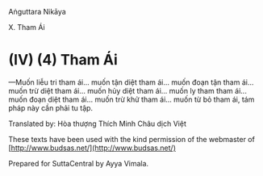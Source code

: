 Aṅguttara Nikāya

X. Tham Ái

# (IV) (4) Tham Ái

—Muốn liễu tri tham ái... muốn tận diệt tham ái... muốn đoạn tận tham ái... muốn trừ diệt tham ái... muốn hủy diệt tham ái... muốn ly tham tham ái... muốn đoạn diệt tham ái... muốn trừ khử tham ái... muốn từ bỏ tham ái, tám pháp này cần phải tu tập.

Translated by: Hòa thượng Thích Minh Châu dịch Việt

These texts have been used with the kind permission of the webmaster of [http://www.budsas.net/](http://www.budsas.net/)

Prepared for SuttaCentral by Ayya Vimala.